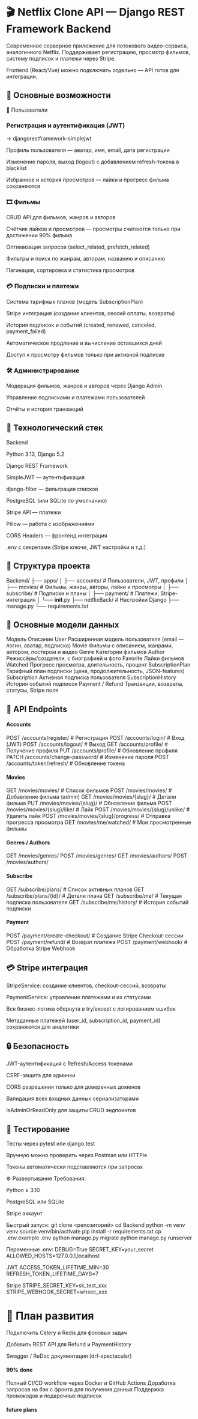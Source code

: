 # 🎬 Netflix Clone API — Django REST Framework Backend

Современное серверное приложение для потокового видео-сервиса, аналогичного Netflix.
Поддерживает регистрацию, просмотр фильмов, систему подписок и платежи через Stripe.

Frontend (React/Vue) можно подключать отдельно — API готов для интеграции.

## 🚀 Основные возможности
👤 Пользователи

### Регистрация и аутентификация (JWT)
→ djangorestframework-simplejwt

Профиль пользователя — аватар, имя, email, дата регистрации

Изменение пароля, выход (logout) с добавлением refresh-токена в blacklist

Избранное и история просмотров — лайки и прогресс фильма сохраняются

### 🎞 Фильмы

CRUD API для фильмов, жанров и авторов

Счётчик лайков и просмотров
— просмотры считаются только при достижении 90% фильма

Оптимизация запросов (select_related, prefetch_related)

Фильтры и поиск по жанрам, авторам, названию и описанию

Пагинация, сортировка и статистика просмотров

### 💳 Подписки и платежи

Система тарифных планов (модель SubscriptionPlan)

Stripe интеграция (создание клиентов, сессий оплаты, возвраты)

История подписок и событий (created, renewed, canceled, payment_failed)

Автоматическое продление и вычисление оставшихся дней

Доступ к просмотру фильмов только при активной подписке

### 🛠 Администрирование

Модерация фильмов, жанров и авторов через Django Admin

Управление подписками и платежами пользователей

Отчёты и история транзакций

## 🧰 Технологический стек
Backend

Python 3.13, Django 5.2

Django REST Framework

SimpleJWT — аутентификация

django-filter — фильтрация списков

PostgreSQL (или SQLite по умолчанию)

Stripe API — платежи

Pillow — работа с изображениями

CORS Headers — фронтенд интеграция

.env с секретами (Stripe ключи, JWT настройки и т.д.)

## 📁 Структура проекта
Backend/
├── apps/
│   ├── accounts/        # Пользователи, JWT, профили
│   ├── movies/          # Фильмы, жанры, авторы, лайки и просмотры
│   ├── subscribe/       # Подписки и планы
│   ├── payment/         # Платежи, Stripe-интеграция
│   └── __init__.py
├── netflixBack/              # Настройки Django
├── manage.py
└── requirements.txt

## 🧱 Основные модели данных
Модель	Описание
User	Расширенная модель пользователя (email — логин, аватар, подписка)
Movie	Фильмы с описанием, жанрами, автором, постером и видео
Genre	Категории фильмов
Author	Режиссёры/создатели, с биографией и фото
Favorite	Лайки фильмов
Watched	Прогресс просмотра, длительность, процент
SubscriptionPlan	Тарифный план подписки (цена, продолжительность, JSON-features)
Subscription	Активная подписка пользователя
SubscriptionHistory	История событий подписок
Payment / Refund	Транзакции, возвраты, статусы, Stripe поля
## 🔗 API Endpoints
#### Accounts
POST /accounts/register/         # Регистрация
POST /accounts/login/            # Вход (JWT)
POST /accounts/logout/           # Выход
GET  /accounts/profile/          # Получение профиля
PUT  /accounts/profile/          # Обновление профиля
PATCH /accounts/change-password/ # Изменение пароля
POST /accounts/token/refresh/    # Обновление токена

#### Movies
GET  /movies/movies/                 # Список фильмов
POST /movies/movies/                 # Добавление фильма (admin)
GET  /movies/movies/{slug}/          # Детали фильма
PUT  /movies/movies/{slug}/          # Обновление фильма
POST /movies/movies/{slug}/like/     # Лайк
POST /movies/movies/{slug}/unlike/   # Удалить лайк
POST /movies/movies/{slug}/progress/ # Отправка прогресса просмотра
GET  /movies/me/watched/             # Мои просмотренные фильмы

#### Genres / Authors
GET  /movies/genres/
POST /movies/genres/
GET  /movies/authors/
POST /movies/authors/

#### Subscribe
GET  /subscribe/plans/           # Список активных планов
GET  /subscribe/plans/{id}/      # Детали плана
GET  /subscribe/me/              # Текущая подписка пользователя
GET  /subscribe/me/history/      # История событий подписки

#### Payment
POST /payment/create-checkout/   # Создание Stripe Checkout-сессии
POST /payment/refund/            # Возврат платежа
POST /payment/webhook/           # Обработка Stripe Webhook

## 💳 Stripe интеграция

StripeService: создание клиентов, checkout-сессий, возвраты

PaymentService: управление платежами и их статусами

Вся бизнес-логика обернута в try/except с логированием ошибок

Метаданные платежей (user_id, subscription_id, payment_id) сохраняются для аналитики

## 🔒 Безопасность

JWT-аутентификация с Refresh/Access токенами

CSRF-защита для админки

CORS разрешения только для доверенных доменов

Валидация всех входных данных сериализаторами

IsAdminOrReadOnly для защиты CRUD эндпоинтов

## 🧪 Тестирование

Тесты через pytest или django.test

Вручную можно проверить через Postman или HTTPie

Токены автоматически подставляются при запросах

⚙️ Развертывание
Требования:

Python ≥ 3.10

PostgreSQL или SQLite

Stripe аккаунт

Быстрый запуск:
git clone <репозиторий>
cd Backend
python -m venv venv
source venv/bin/activate
pip install -r requirements.txt
cp .env.example .env
python manage.py migrate
python manage.py runserver

Переменные .env:
DEBUG=True
SECRET_KEY=your_secret
ALLOWED_HOSTS=127.0.0.1,localhost

JWT
ACCESS_TOKEN_LIFETIME_MIN=30
REFRESH_TOKEN_LIFETIME_DAYS=7

Stripe
STRIPE_SECRET_KEY=sk_test_xxx
STRIPE_WEBHOOK_SECRET=whsec_xxx

# 🧭 План развития

 Подключить Celery и Redis для фоновых задач 
 

 Добавить REST API для Refund и PaymentHistory

 Swagger / ReDoc документация (drf-spectacular)
#### 99% done

 Полный CI/CD workflow через Docker и GitHub Actions
 Доработка запросов на бэк с фронта для получения данных
 Поддержка промокодов и подарочных подписок
#### future plans
